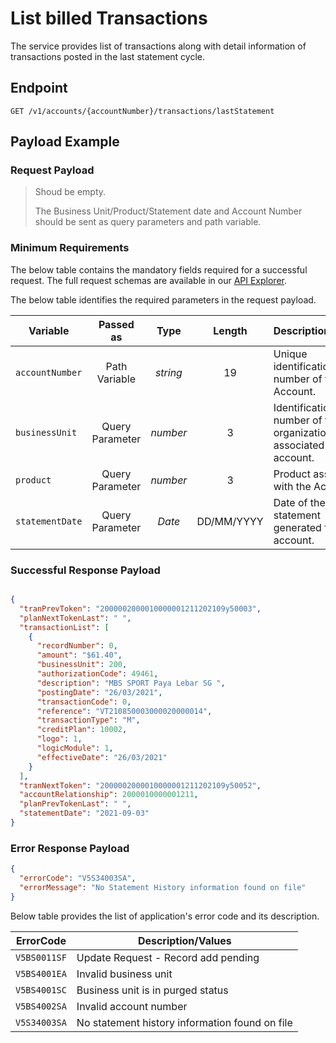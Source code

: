 # List billed Transactions

 The service provides list of transactions along with detail information of transactions posted in the last statement cycle.

## Endpoint

`GET /v1/accounts/{accountNumber}/transactions/lastStatement`

## Payload Example

### Request Payload

> Shoud be empty. 
> 
> The Business Unit/Product/Statement date and Account Number should be sent as query parameters and path variable.



### Minimum Requirements

The below table contains the mandatory fields required for a successful request. The full request schemas are available in our [API Explorer](../api/?type=get&path=/v1/accounts/{accountNumber}/transactions/lastStatement).

The below table identifies the required parameters in the request payload.

| Variable | Passed as | Type | Length | Description/Values |
| -------- | :-------: | :--: | :------------: | ------------------ |
| `accountNumber` | Path Variable | *string* | 19 | Unique identification number of the Account. | 
| `businessUnit` | Query Parameter | *number* | 3 | Identification number of the organization associated with the account. |
| `product` | Query Parameter | *number* | 3 | Product associated with the Account. |
| `statementDate` | Query Parameter | *Date* | DD/MM/YYYY | Date of the last statement generated for this account. |

### Successful Response Payload

```json

{
  "tranPrevToken": "2000002000010000001211202109y50003",
  "planNextTokenLast": " ",
  "transactionList": [
    {
      "recordNumber": 0,
      "amount": "$61.40",
      "businessUnit": 200,
      "authorizationCode": 49461,
      "description": "MBS SPORT Paya Lebar SG ",
      "postingDate": "26/03/2021",
      "transactionCode": 0,
      "reference": "VT210850003000020000014",
      "transactionType": "M",
      "creditPlan": 10002,
      "logo": 1,
      "logicModule": 1,
      "effectiveDate": "26/03/2021"
    }
  ],
  "tranNextToken": "2000002000010000001211202109y50052",
  "accountRelationship": 2000010000001211,
  "planPrevTokenLast": " ",
  "statementDate": "2021-09-03"
}
```

### Error Response Payload

```json
{
  "errorCode": "V5S34003SA",
  "errorMessage": "No Statement History information found on file"  
}
```

Below table provides the list of application's error code and its description.

| ErrorCode |  Description/Values |
| --------  | ------------------ |
| `V5BS0011SF` | Update Request - Record add pending |
| `V5BS4001EA` | Invalid business unit |
| `V5BS4001SC` | Business unit is in purged status |
| `V5BS4002SA` | Invalid account number |  
| `V5S34003SA` | No statement history information found on file |

